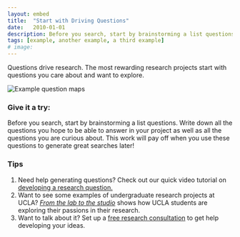 ```yaml
---
layout: embed
title:  "Start with Driving Questions"
date:   2010-01-01
description: Before you search, start by brainstorming a list questions.
tags: [example, another example, a third example]
# image: 
---
```


<p class="intro"><span class="dropcap">Q</span>uestions drive research. The most rewarding  research projects start with questions you care about and want to explore.</p>

<!--
<figure>
	<img src="{{ '/assets/img/content/climate-change-psychology-480.jpg' | prepend: site.baseurl }}" alt="Question map examples"> 
	<figcaption>What are you curious about? What questions do you hope to answer in your project?</figcaption>
</figure>
-->

<img src="{{ '/assets/img/content/question-map-examples.jpg' | prepend: site.baseurl }}" alt="Example question maps"> 

### Give it a try:

Before you search, start by brainstorming a list questions. Write down all the questions you hope to be able to answer in your project as well as all the questions you are curious about. This work will pay off when you use these questions to generate great searches later!

### Tips

<ol class="tiplist">

<li>Need help generating questions? Check out our quick video tutorial on <a href="https://youtu.be/jj-F6YVtsxI?list=PLV8eqWoGXke5D5bmwscUhow1RJKWZmMRZ" target="_blank">developing a research question.</a></li>

<li>Want to see some examples of undergraduate research projects at UCLA? <em><a href="https://youtu.be/ZEoosFwqi-Q?list=PLV8eqWoGXke5D5bmwscUhow1RJKWZmMRZ" target="_blank">From the lab to the studio</a></em> shows how UCLA students are exploring their passions in their research.</li>

<li>Want to talk about it? Set up a <a href="http://library.ucla.edu/questions">free research consultation</a> to get help developing your ideas.</li>
</ol>